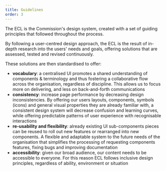 ```yaml
---
title: Guidelines
order: 3
---
```

The ECL is the Commission's design system, created with a set of guiding principles that followed throughout the process.

By following a user-centred design approach, the ECL is the result of in-depth research into the users' needs and goals, offering solutions that are assessed, tested and revised continuously.

These solutions are then standardised to offer:

- **vocabulary**: a centralised UI promotes a shared understanding of components & terminology and thus fostering a collaborative flow across the organisation, regardless of discipline. This allows us to focus more on delivering, and less on back-and-forth communications
- **consistency**: increase page performance by decreasing design inconsistencies. By offering our users layouts, components, symbols (icons) and general visual properties they are already familiar with, a consistent design system will decrease confusion and learning curves, while offering predictable patterns of user experience with recognisable interactions
- **re-usability and flexibility**: already existing UI sub-components pieces can be reused to roll out new features or rearranged into new components. A flexible and adaptable system to the future needs of the organisation that simplifies the processing of requesting components features, fixing bugs and improving documentation
- **accessibility**: given our broad audience, our content needs to be accessible to everyone. For this reason ECL follows inclusive design principles, regardless of ability, environment or situation
